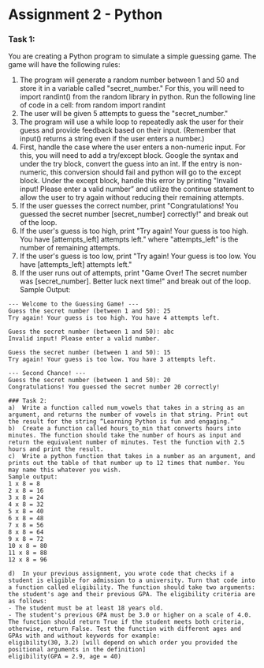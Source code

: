 # Assignment 2 - Python

### Task 1:
You are creating a Python program to simulate a simple guessing game. The game will have the following rules:
1.	The program will generate a random number between 1 and 50 and store it in a variable called "secret_number." For this, you will need to import randint() from the random library in python. Run the following line of code in a cell:
from random import randint
2.	The user will be given 5 attempts to guess the "secret_number."
3.	The program will use a while loop to repeatedly ask the user for their guess and provide feedback based on their input. (Remember that input() returns a string even if the user enters a number.) 
4.	First, handle the case where the user enters a non-numeric input. For this, you will need to add a try/except block. Google the syntax and under the try block, convert the guess into an int. If the entry is non-numeric, this conversion should fail and python will go to the except block. Under the except block, handle this error by printing "Invalid input! Please enter a valid number” and utilize the continue statement to allow the user to try again without reducing their remaining attempts.
5.	If the user guesses the correct number, print "Congratulations! You guessed the secret number [secret_number] correctly!" and break out of the loop.
6.	If the user's guess is too high, print "Try again! Your guess is too high. You have [attempts_left] attempts left." where "attempts_left" is the number of remaining attempts.
7.	If the user's guess is too low, print "Try again! Your guess is too low. You have [attempts_left] attempts left."
8.	If the user runs out of attempts, print "Game Over! The secret number was [secret_number]. Better luck next time!" and break out of the loop.
Sample Output:
```
--- Welcome to the Guessing Game! ---
Guess the secret number (between 1 and 50): 25
Try again! Your guess is too high. You have 4 attempts left.

Guess the secret number (between 1 and 50): abc
Invalid input! Please enter a valid number.

Guess the secret number (between 1 and 50): 15
Try again! Your guess is too low. You have 3 attempts left.

--- Second Chance! ---
Guess the secret number (between 1 and 50): 20
Congratulations! You guessed the secret number 20 correctly!

### Task 2:
a)	Write a function called num_vowels that takes in a string as an argument, and returns the number of vowels in that string. Print out the result for the string “Learning Python is fun and engaging.”
b)	Create a function called hours_to_min that converts hours into minutes. The function should take the number of hours as input and return the equivalent number of minutes. Test the function with 2.5 hours and print the result.
c)	Write a python function that takes in a number as an argument, and prints out the table of that number up to 12 times that number. You may name this whatever you wish. 
Sample output:
1 x 8 = 8
2 x 8 = 16
3 x 8 = 24
4 x 8 = 32
5 x 8 = 40
6 x 8 = 48
7 x 8 = 56
8 x 8 = 64
9 x 8 = 72
10 x 8 = 80
11 x 8 = 88
12 x 8 = 96

d)	In your previous assignment, you wrote code that checks if a student is eligible for admission to a university. Turn that code into a function called eligibility. The function should take two arguments: the student's age and their previous GPA. The eligibility criteria are as follows:
- The student must be at least 18 years old.
- The student's previous GPA must be 3.0 or higher on a scale of 4.0.
The function should return True if the student meets both criteria, otherwise, return False. Test the function with different ages and GPAs with and without keywords for example:
eligibility(30, 3.2) [will depend on which order you provided the positional arguments in the definition]
eligibility(GPA = 2.9, age = 40)



